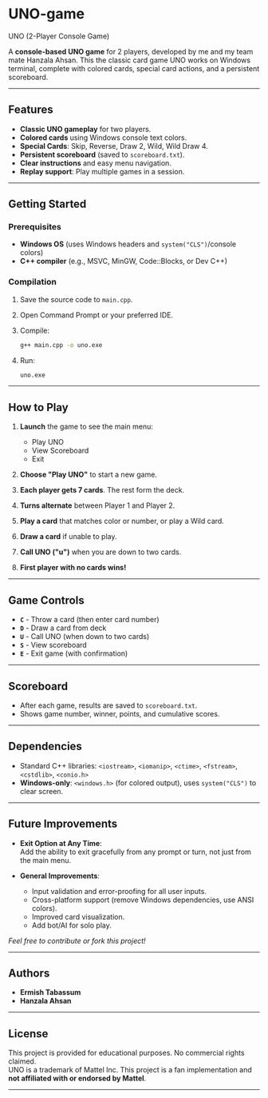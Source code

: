 # UNO-game

UNO (2-Player Console Game)

A **console-based UNO game** for 2 players, developed by me and my team mate Hanzala Ahsan. This the classic card game UNO works on Windows terminal, complete with colored cards, special card actions, and a persistent scoreboard.

---

## Features

- **Classic UNO gameplay** for two players.
- **Colored cards** using Windows console text colors.
- **Special Cards**: Skip, Reverse, Draw 2, Wild, Wild Draw 4.
- **Persistent scoreboard** (saved to `scoreboard.txt`).
- **Clear instructions** and easy menu navigation.
- **Replay support**: Play multiple games in a session.

---

## Getting Started

### Prerequisites

- **Windows OS** (uses Windows headers and `system("CLS")`/console colors)
- **C++ compiler** (e.g., MSVC, MinGW, Code::Blocks, or Dev C++)

### Compilation

1. Save the source code to `main.cpp`.
2. Open Command Prompt or your preferred IDE.
3. Compile:

   ```sh
   g++ main.cpp -o uno.exe
   ```

4. Run:

   ```sh
   uno.exe
   ```

---

## How to Play

1. **Launch** the game to see the main menu:
    - Play UNO
    - View Scoreboard
    - Exit

2. **Choose "Play UNO"** to start a new game.
3. **Each player gets 7 cards**. The rest form the deck.
4. **Turns alternate** between Player 1 and Player 2.
5. **Play a card** that matches color or number, or play a Wild card.
6. **Draw a card** if unable to play.
7. **Call UNO ("u")** when you are down to two cards.
8. **First player with no cards wins!**

---

## Game Controls

- **`C`** - Throw a card (then enter card number)
- **`D`** - Draw a card from deck
- **`U`** - Call UNO (when down to two cards)
- **`S`** - View scoreboard
- **`E`** - Exit game (with confirmation)

---

## Scoreboard

- After each game, results are saved to `scoreboard.txt`.
- Shows game number, winner, points, and cumulative scores.

---

## Dependencies

- Standard C++ libraries: `<iostream>`, `<iomanip>`, `<ctime>`, `<fstream>`, `<cstdlib>`, `<conio.h>`
- **Windows-only**: `<windows.h>` (for colored output), uses `system("CLS")` to clear screen.

---

## Future Improvements

- **Exit Option at Any Time**:  
  Add the ability to exit gracefully from any prompt or turn, not just from the main menu.

- **General Improvements**:
  - Input validation and error-proofing for all user inputs.
  - Cross-platform support (remove Windows dependencies, use ANSI colors).
  - Improved card visualization.
  - Add bot/AI for solo play.

*Feel free to contribute or fork this project!*

---

## Authors

- **Ermish Tabassum**
- **Hanzala Ahsan** 

---

## License

This project is provided for educational purposes. No commercial rights claimed.  
UNO is a trademark of Mattel Inc. This project is a fan implementation and **not affiliated with or endorsed by Mattel**.

---
